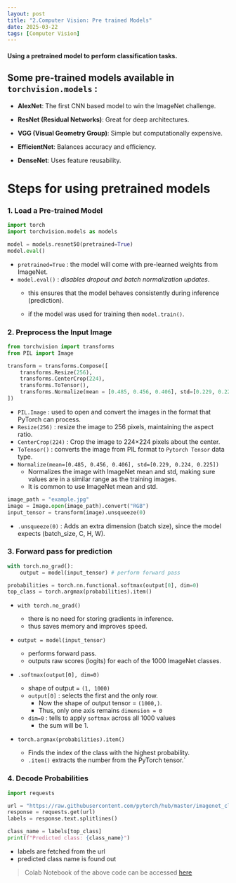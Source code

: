 ```yaml
---
layout: post
title: "2.Computer Vision: Pre trained Models"
date: 2025-03-22
tags: [Computer Vision]
---
```


#### Using a pretrained model to perform classification tasks.

## Some pre-trained models available in `torchvision.models` :

- **AlexNet**: The first CNN based model to win the ImageNet challenge.

- **ResNet (Residual Networks)**: Great for deep architectures.

- **VGG (Visual Geometry Group)**: Simple but computationally expensive.

- **EfficientNet**: Balances accuracy and efficiency.

- **DenseNet**: Uses feature reusability.

# Steps for using pretrained models

### 1. Load a Pre-trained Model

```python
import torch
import torchvision.models as models

model = models.resnet50(pretrained=True)
model.eval()
```

- `pretrained=True` : the model will come with pre-learned weights from ImageNet.
- `model.eval()` : _disables dropout and batch normalization updates_.
    - this ensures that the model behaves consistently during inference (prediction).

    - if the model was used for training then `model.train()`.

### 2. Preprocess the Input Image

```python
from torchvision import transforms
from PIL import Image

transform = transforms.Compose([
    transforms.Resize(256),
    transforms.CenterCrop(224),
    transforms.ToTensor(),
    transforms.Normalize(mean = [0.485, 0.456, 0.406], std=[0.229, 0.224, 0.225])
])
```

- `PIL.Image` : used to open and convert the images in the format that PyTorch can process.
- `Resize(256)` : resize the image to 256 pixels, maintaining the aspect ratio.
- `CenterCrop(224)` : Crop the image to 224×224 pixels about the center.
- `ToTensor()` : converts the image from PIL format to `Pytorch Tensor` data type.
- `Normalize(mean=[0.485, 0.456, 0.406], std=[0.229, 0.224, 0.225])` 
    - Normalizes the image with ImageNet mean and std, making sure values are in a similar range as the training images.
    - It is common to use ImageNet mean and std.

```python
image_path = "example.jpg"
image = Image.open(image_path).convert("RGB")
input_tensor = transform(image).unsqueeze(0)
```

- `.unsqueeze(0)` : Adds an extra dimension (batch size), since the model expects (batch_size, C, H, W).

### 3. Forward pass for prediction

```python
with torch.no_grad():
    output = model(input_tensor) # perform forward pass

probabilities = torch.nn.functional.softmax(output[0], dim=0)
top_class = torch.argmax(probabilities).item()
```

- `with torch.no_grad()`
    - there is no need for storing gradients in inference.
    - thus saves memory and improves speed.

- `output = model(input_tensor)`
    - performs forward pass. 
    - outputs raw scores (logits) for each of the 1000 ImageNet classes.

- `.softmax(output[0], dim=0)`
    - shape of output = `(1, 1000)`
    - `output[0]` : selects the first and the only row.
        - Now the shape of output tensor = `(1000,)`.
        - Thus, only one axis remains `dimension = 0`
    - `dim=0` : tells to apply `softmax` across all 1000 values
        - the sum will be 1.

- `torch.argmax(probabilities).item()`
    - Finds the index of the class with the highest probability.
    - `.item()` extracts the number from the PyTorch tensor.`

### 4. Decode Probabilities

```python
import requests

url = "https://raw.githubusercontent.com/pytorch/hub/master/imagenet_classes.txt"
response = requests.get(url)
labels = response.text.splitlines()

class_name = labels[top_class]
print(f"Predicted class: {class_name}")
```

- labels are fetched from the url
- predicted class name is found out  

> Colab Notebook of the above code can be accessed [here](https://github.com/Kush-Singh-26/Learning-Pytorch/blob/main/Pretrainedmodel.ipynb)
